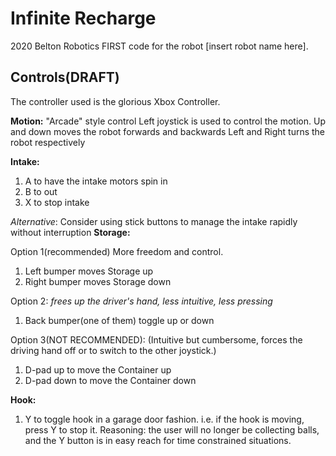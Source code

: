 Infinite Recharge
================

2020 Belton Robotics FIRST code for
the robot [insert robot name here].


Controls(DRAFT)
--------
The controller used is the glorious Xbox Controller.

**Motion:**
"Arcade" style control 
Left joystick is used to control the motion.
Up and down moves the robot forwards and backwards
Left and Right turns the robot respectively

**Intake:**
1. A to have the intake motors spin in
2. B to out
3. X to stop intake

_Alternative_: Consider using stick buttons
to manage the intake rapidly without interruption
**Storage:**

Option 1(recommended)
More freedom and control.
1. Left bumper moves Storage up
2. Right bumper moves Storage down

Option 2:
*frees up the driver's hand, less intuitive, less pressing*
1. Back bumper(one of them) toggle up or down

Option 3(NOT RECOMMENDED):
(Intuitive but cumbersome, forces the driving hand
off or to switch to the other joystick.)
1. D-pad up to move the Container up
2. D-pad down to move the Container down


**Hook:**
1. Y to toggle hook in a garage door fashion.
i.e. if the hook is moving, press Y to stop it.
Reasoning: the user will no longer be collecting
balls, and the Y button is in easy reach
for time constrained situations.
